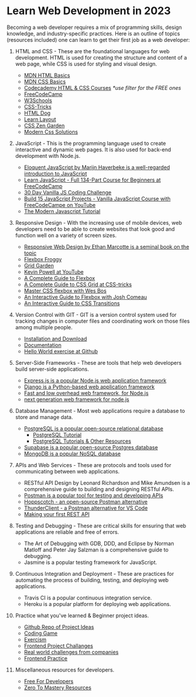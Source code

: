 # Learn Web Development in 2023

Becoming a web developer requires a mix of programming skills, design knowledge, and industry-specific practices.
Here is an outline of topics (resources included) one can learn to get their first job as a web developer:

1. HTML and CSS - These are the foundational languages for web development. HTML is used for creating the structure and content of a web page, while CSS is used for styling and visual design.

    - [MDN HTML Basics](https://developer.mozilla.org/en-US/docs/Learn/Getting_started_with_the_web/HTML_basics)
    - [MDN CSS Basics](https://developer.mozilla.org/en-US/docs/Learn/Getting_started_with_the_web/CSS_basics)
    - [Codecademy HTML & CSS Courses](https://www.codecademy.com/catalog/language/html-css) *\*use filter for the FREE ones*
    - [FreeCodeCamp](https://www.freecodecamp.org/learn/2022/responsive-web-design/)
    - [W3Schools](https://www.w3schools.com/)
    - [CSS-Tricks](https://css-tricks.com/guides/)
    - [HTML Dog](https://htmldog.com/)
    - [Learn Layout](http://learnlayout.com/)
    - [CSS Zen Garden](http://www.csszengarden.com/)
    - [Modern Css Solutions](https://moderncss.dev)


2. JavaScript - This is the programming language used to create interactive and dynamic web pages. It is also used for back-end development with Node.js.

   - [Eloquent JavaScript by Marijn Haverbeke is a well-regarded introduction to JavaScript](https://eloquentjavascript.net/)
   - [Learn JavaScript - Full 134-Part Course for Beginners at FreeCodeCamp](https://www.freecodecamp.org/news/learn-javascript-full-course/)
   - [30 Day Vanilla JS Coding Challenge](https://javascript30.com/)
   - [Build 15 JavaScript Projects - Vanilla JavaScript Course with FreeCodeCampe on YouTube](https://www.youtube.com/watch?v=3PHXvlpOkf4)
   - [The Modern Javascript Tutorial](https://javascript.info)

3. Responsive Design - With the increasing use of mobile devices, web developers need to be able to create websites that look good and function well on a variety of screen sizes.

    - [Responsive Web Design by Ethan Marcotte is a seminal book on the topic](https://www.goodreads.com/book/show/9815906-responsive-web-design)
    - [Flexbox Froggy](http://flexboxfroggy.com/)
    - [Grid Garden](https://cssgridgarden.com/)
    - [Kevin Powell at YouTube](https://www.youtube.com/kevinpowell)
    - [A Complete Guide to Flexbox](https://css-tricks.com/snippets/css/a-guide-to-flexbox/)
    - [A Complete Guide to CSS Grid at CSS-tricks](https://css-tricks.com/snippets/css/complete-guide-grid/)
    - [Master CSS flexbox with Wes Bos](https://flexbox.io/)
    - [An Interactive Guide to Flexbox with Josh Comeau](https://www.joshwcomeau.com/css/interactive-guide-to-flexbox/)
    - [An Interactive Guide to CSS Transitions](https://www.joshwcomeau.com/animation/css-transitions/)

4. Version Control with GIT - GIT is a version control system used for tracking changes in computer files and coordinating work on those files among multiple people.

   - [Installation and Download](https://git-scm.com/downloads)
   - [Documentation](https://git-scm.com/doc)
   - [Hello World exercise at Github](https://docs.github.com/en/get-started/quickstart/hello-world)

5. Server-Side Frameworks - These are tools that help web developers build server-side applications.

   - [Express.js is a popular Node.js web application framework](https://expressjs.com/)
   - [Django is a Python-based web application framework](https://www.djangoproject.com/)
   - [Fast and low overhead web framework, for Node.js](https://www.fastify.io/)
   - [next generation web framework for node.js](https://koajs.com/)

6. Database Management - Most web applications require a database to store and manage data.

   - [PostgreSQL is a popular open-source relational database](https://www.postgresql.org/)
        - [PostgreSQL Tutorial](https://www.postgresqltutorial.com/)
        - [PostgreSQL Tutorials & Other Resources](https://www.postgresql.org/docs/online-resources/)
   - [Supabase is a popular open-source Postgres database](https://supabase.io/)
   - [MongoDB is a popular NoSQL database](https://www.mongodb.com/atlas/database)

7. APIs and Web Services - These are protocols and tools used for communicating between web applications.

   - RESTful API Design by Leonard Richardson and Mike Amundsen is a comprehensive guide to building and designing RESTful APIs.
   - [Postman is a popular tool for testing and developing APIs](https://www.postman.com/)
   - [Hoppscotch - an open-source Postman alternative](https://hoppscotch.io/)
   - [ThunderClient - a Postman alternative for VS Code](https://www.thunderclient.com/)
   - [Making your first REST API](https://www.youtube.com/watch?v=fgTGADljAeg)


8. Testing and Debugging - These are critical skills for ensuring that web applications are reliable and free of errors.

   - The Art of Debugging with GDB, DDD, and Eclipse by Norman Matloff and Peter Jay Salzman is a comprehensive guide to debugging.
   - Jasmine is a popular testing framework for JavaScript.

9. Continuous Integration and Deployment - These are practices for automating the process of building, testing, and deploying web applications.

   - Travis CI is a popular continuous integration service.
   - Heroku is a popular platform for deploying web applications.
 
10. Practice what you've learned & Beginner project ideas.

    - [Github Repo of Project Ideas](https://github.com/florinpop17/app-ideas)
    - [Coding Game](https://www.codingame.com)
    - [Exercism](https://exercism.org)
    - [Frontend Project Challanges](https://devchallenges.io)
    - [Real world challenges from companies](https://github.com/felipefialho/frontend-challenges)
    - [Frontend Practice](https://www.frontendpractice.com)

11. Miscellaneous resources for developers.

    - [Free For Developers](https://free-for.dev/#/)
    - [Zero To Mastery Resources](https://zerotomastery.io/resources/)
